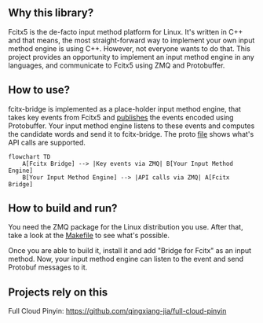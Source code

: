 ## Why this library?

Fcitx5 is the de-facto input method platform for Linux. It's written in C++ and that means, the most straight-forward way to implement your own input method engine is using C++. However, not everyone wants to do that. This project provides an opportunity to implement an input method engine in any languages, and communicate to Fcitx5 using ZMQ and Protobuffer.

## How to use?

fcitx-bridge is implemented as a place-holder input method engine, that takes key events from Fcitx5 and [publishes](https://zeromq.org/socket-api/#publish-subscribe-pattern) the events encoded using Protobuffer. Your input method engine listens to these events and computes the candidate words and send it to fcitx-bridge. The proto [file](https://github.com/qingxiang-jia/fcitx5-bridge/blob/main/msgs.proto) shows what's API calls are supported.

```mermaid
flowchart TD
    A[Fcitx Bridge] --> |Key events via ZMQ| B[Your Input Method Engine]
    B[Your Input Method Engine] --> |API calls via ZMQ| A[Fcitx Bridge]
```

## How to build and run?

You need the ZMQ package for the Linux distribution you use. After that, take a look at the [Makefile](https://github.com/qingxiang-jia/fcitx5-bridge/blob/main/Makefile) to see what's possible.

Once you are able to build it, install it and add "Bridge for Fcitx" as an input method. Now, your input method engine can listen to the event and send Protobuf messages to it.

## Projects rely on this

Full Cloud Pinyin: https://github.com/qingxiang-jia/full-cloud-pinyin